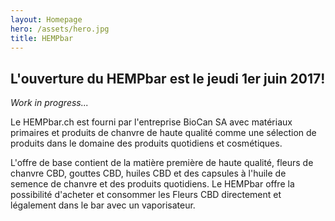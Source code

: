 ```yaml
---
layout: Homepage
hero: /assets/hero.jpg
title: HEMPbar
---
```


## L'ouverture du HEMPbar est le jeudi 1er juin 2017!

*Work in progress...*

Le HEMPbar.ch est fourni par l'entreprise BioCan SA avec matériaux primaires et produits de chanvre de haute qualité comme une sélection de produits dans le domaine des produits quotidiens et cosmétiques. 

L'offre de base contient de la matière première de haute qualité, fleurs de chanvre CBD, gouttes CBD, huiles CBD et des capsules à l'huile de semence de chanvre et des produits quotidiens. Le HEMPbar offre la possibilité d'acheter et consommer les Fleurs CBD directement et légalement dans le bar avec un vaporisateur. 
